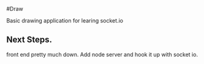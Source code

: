#Draw

Basic drawing application for learing socket.io

## Next Steps.

front end pretty much down. Add node server and hook it up with socket io.